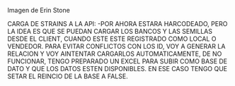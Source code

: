 Imagen de Erin Stone[](https://pixabay.com/es/users/erin_hinterland-17114308/?utm_source=link-attribution&amp;utm_medium=referral&amp;utm_campaign=image&amp;utm_content=5441193)


CARGA DE STRAINS A LA API: 
-POR AHORA ESTARA HARCODEADO, PERO LA IDEA ES QUE SE PUEDAN CARGAR LOS BANCOS Y LAS SEMILLAS DESDE EL CLIENT,  CUANDO ESTE ESTE REGISTRADO COMO LOCAL O VENDEDOR. PARA EVITAR CONFLICTOS CON LOS ID, VOY A GENERAR LA RELACION Y VOY AINTENTAR CARGARLOS AUTOMATICAMENTE, DE NO FUNCIONAR, TENGO PREPARADO UN EXCEL PARA SUBIR COMO BASE DE DATO Y QUE LOS DATOS ESTEN DISPONIBLES. EN ESE CASO TENGO QUE SETAR EL REINCIO DE LA BASE A FALSE. 





